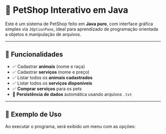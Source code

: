 # 🐶 PetShop Interativo em Java

Este é um sistema de PetShop feito em **Java puro**, com interface gráfica simples via `JOptionPane`, ideal para aprendizado de programação orientada a objetos e manipulação de arquivos.

---

## 📌 Funcionalidades

- ✅ Cadastrar **animais** (nome e raça)
- ✅ Cadastrar **serviços** (nome e preço)
- ✅ Listar todos os **animais cadastrados**
- ✅ Listar todos os **serviços disponíveis**
- ✅ **Comprar serviços** para os pets
- 💾 **Persistência de dados** automática usando arquivos `.txt`

---

## 🧾 Exemplo de Uso

Ao executar o programa, será exibido um menu com as opções:

